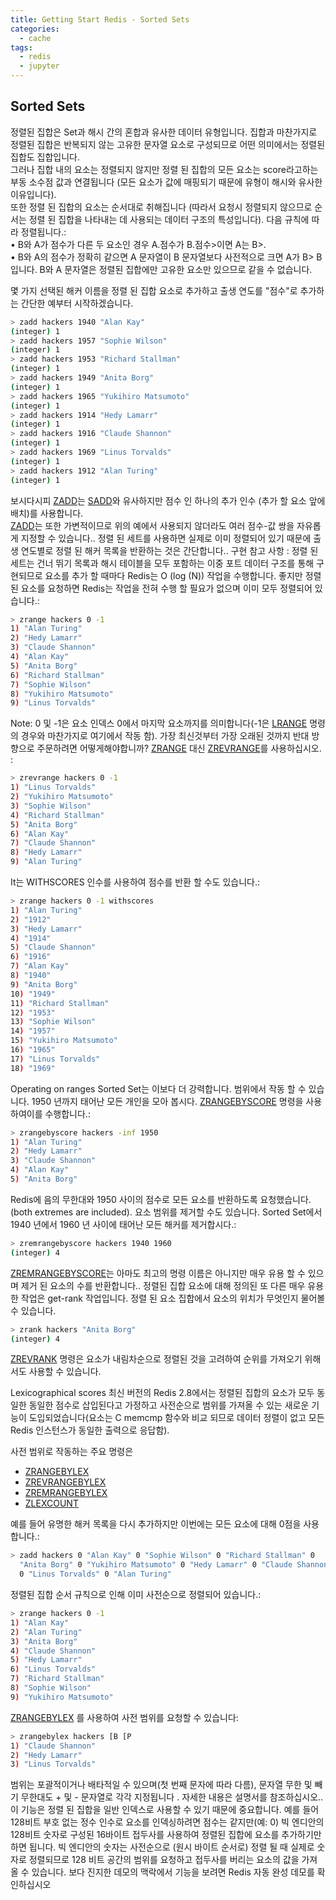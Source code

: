 ```yaml
---
title: Getting Start Redis - Sorted Sets
categories:
  - cache 
tags:
  - redis
  - jupyter
---
```


## Sorted Sets
정렬된 집합은 Set과 해시 간의 혼합과 유사한 데이터 유형입니다. 집합과 마찬가지로 정렬된 집합은 반복되지 않는 고유한 문자열 요소로 구성되므로 어떤 의미에서는 정렬된 집합도 집합입니다.  
그러나 집합 내의 요소는 정렬되지 않지만 정렬 된 집합의 모든 요소는 score라고하는 부동 소수점 값과 연결됩니다  (모든 요소가 값에 매핑되기 때문에 유형이 해시와 유사한 이유입니다).  
또한 정렬 된 집합의 요소는 순서대로 취해집니다 (따라서 요청시 정렬되지 않으므로 순서는 정렬 된 집합을 나타내는 데 사용되는 데이터 구조의 특성입니다). 다음 규칙에 따라 정렬됩니다.:  
•	B와 A가 점수가 다른 두 요소인 경우 A.점수가 B.점수>이면 A는 B>.  
•	B와 A의 점수가 정확히 같으면 A 문자열이 B 문자열보다 사전적으로 크면 A가 B> B입니다. B와 A 문자열은 정렬된 집합에만 고유한 요소만 있으므로 같을 수 없습니다.  

몇 가지 선택된 해커 이름을 정렬 된 집합 요소로 추가하고 출생 연도를 "점수"로 추가하는 간단한 예부터 시작하겠습니다.
```bash
> zadd hackers 1940 "Alan Kay"
(integer) 1
> zadd hackers 1957 "Sophie Wilson"
(integer) 1
> zadd hackers 1953 "Richard Stallman"
(integer) 1
> zadd hackers 1949 "Anita Borg"
(integer) 1
> zadd hackers 1965 "Yukihiro Matsumoto"
(integer) 1
> zadd hackers 1914 "Hedy Lamarr"
(integer) 1
> zadd hackers 1916 "Claude Shannon"
(integer) 1
> zadd hackers 1969 "Linus Torvalds"
(integer) 1
> zadd hackers 1912 "Alan Turing"
(integer) 1
```
보시다시피 [ZADD](https://redis.io/commands/zadd)는 [SADD](https://redis.io/commands/sadd)와 유사하지만 점수 인 하나의 추가 인수 (추가 할 요소 앞에 배치)를 사용합니다.  
[ZADD](https://redis.io/commands/zadd)는 또한 가변적이므로 위의 예에서 사용되지 않더라도 여러 점수-값 쌍을 자유롭게 지정할 수 있습니다..
정렬 된 세트를 사용하면 실제로 이미 정렬되어 있기 때문에 출생 연도별로 정렬 된 해커 목록을 반환하는 것은 간단합니다..
구현 참고 사항 : 정렬 된 세트는 건너 뛰기 목록과 해시 테이블을 모두 포함하는 이중 포트 데이터 구조를 통해 구현되므로 요소를 추가 할 때마다 Redis는 O (log (N)) 작업을 수행합니다. 좋지만 정렬 된 요소를 요청하면 Redis는 작업을 전혀 수행 할 필요가 없으며 이미 모두 정렬되어 있습니다.:
```bash
> zrange hackers 0 -1
1) "Alan Turing"
2) "Hedy Lamarr"
3) "Claude Shannon"
4) "Alan Kay"
5) "Anita Borg"
6) "Richard Stallman"
7) "Sophie Wilson"
8) "Yukihiro Matsumoto"
9) "Linus Torvalds"
```
Note: 0 및 -1은 요소 인덱스 0에서 마지막 요소까지를 의미합니다(-1은 [LRANGE](https://redis.io/commands/lrange) 명령의 경우와 마찬가지로 여기에서 작동  함).
가장 최신것부터 가장 오래된 것까지 반대 방향으로 주문하려면 어떻게해야합니까? [ZRANGE](https://redis.io/commands/zrange) 대신 [ZREVRANGE](https://redis.io/commands/zrevrange)를 사용하십시오. :
```bash
> zrevrange hackers 0 -1
1) "Linus Torvalds"
2) "Yukihiro Matsumoto"
3) "Sophie Wilson"
4) "Richard Stallman"
5) "Anita Borg"
6) "Alan Kay"
7) "Claude Shannon"
8) "Hedy Lamarr"
9) "Alan Turing"
```
It는 WITHSCORES 인수를 사용하여 점수를 반환 할 수도 있습니다.:
```bash
> zrange hackers 0 -1 withscores
1) "Alan Turing"
2) "1912"
3) "Hedy Lamarr"
4) "1914"
5) "Claude Shannon"
6) "1916"
7) "Alan Kay"
8) "1940"
9) "Anita Borg"
10) "1949"
11) "Richard Stallman"
12) "1953"
13) "Sophie Wilson"
14) "1957"
15) "Yukihiro Matsumoto"
16) "1965"
17) "Linus Torvalds"
18) "1969"
```
Operating on ranges
Sorted Set는 이보다 더 강력합니다. 범위에서 작동 할 수 있습니다. 1950 년까지 태어난 모든 개인을 모아 봅시다. [ZRANGEBYSCORE](https://redis.io/commands/zrangebyscore) 명령을 사용하여이를 수행합니다.:
```bash
> zrangebyscore hackers -inf 1950
1) "Alan Turing"
2) "Hedy Lamarr"
3) "Claude Shannon"
4) "Alan Kay"
5) "Anita Borg"
```
Redis에 음의 무한대와 1950 사이의 점수로 모든 요소를 반환하도록 요청했습니다. (both extremes are included).
요소 범위를 제거할 수도 있습니다. Sorted Set에서 1940 년에서 1960 년 사이에 태어난 모든 해커를 제거합시다.:
```bash
> zremrangebyscore hackers 1940 1960
(integer) 4
```
 [ZREMRANGEBYSCORE](https://redis.io/commands/zremrangebyscore)는 아마도 최고의 명령 이름은 아니지만 매우 유용 할 수 있으며 제거 된 요소의 수를 반환합니다..
정렬된 집합 요소에 대해 정의된 또 다른 매우 유용한 작업은 get-rank 작업입니다. 정렬 된 요소 집합에서 요소의 위치가 무엇인지 물어볼 수 있습니다.
```bash
> zrank hackers "Anita Borg"
(integer) 4
```
[ZREVRANK](https://redis.io/commands/zrevrank) 명령은 요소가 내림차순으로 정렬된 것을 고려하여 순위를 가져오기 위해서도 사용할 수 있습니다.

Lexicographical scores
최신 버전의 Redis 2.8에서는 정렬된 집합의 요소가 모두 동일한 동일한 점수로 삽입된다고 가정하고 사전순으로 범위를 가져올 수 있는 새로운 기능이 도입되었습니다(요소는 C memcmp 함수와 비교  되므로 데이터 정렬이 없고 모든 Redis 인스턴스가 동일한 출력으로 응답함).

사전 범위로 작동하는 주요 명령은  
- [ZRANGEBYLEX](https://redis.io/commands/zrangebylex)  
- [ZREVRANGEBYLEX](https://redis.io/commands/zrevrangebylex)  
- [ZREMRANGEBYLEX](https://redis.io/commands/zremrangebylex)    
- [ZLEXCOUNT](https://redis.io/commands/zlexcount)  

예를 들어 유명한 해커 목록을 다시 추가하지만 이번에는 모든 요소에 대해 0점을 사용합니다.:
```bash
> zadd hackers 0 "Alan Kay" 0 "Sophie Wilson" 0 "Richard Stallman" 0
  "Anita Borg" 0 "Yukihiro Matsumoto" 0 "Hedy Lamarr" 0 "Claude Shannon"
  0 "Linus Torvalds" 0 "Alan Turing"
```
정렬된 집합 순서 규칙으로 인해 이미 사전순으로 정렬되어 있습니다.:
```bash
> zrange hackers 0 -1
1) "Alan Kay"
2) "Alan Turing"
3) "Anita Borg"
4) "Claude Shannon"
5) "Hedy Lamarr"
6) "Linus Torvalds"
7) "Richard Stallman"
8) "Sophie Wilson"
9) "Yukihiro Matsumoto"
```
[ZRANGEBYLEX](https://redis.io/commands/zrangebylex) 를 사용하여  사전 범위를 요청할 수 있습니다:
```bash
> zrangebylex hackers [B [P
1) "Claude Shannon"
2) "Hedy Lamarr"
3) "Linus Torvalds"
```
범위는 포괄적이거나 배타적일 수 있으며(첫 번째 문자에 따라 다름), 문자열 무한 및 빼기 무한대도 + 및 - 문자열로 각각 지정됩니다  . 자세한 내용은 설명서를 참조하십시오..
이 기능은 정렬 된 집합을 일반 인덱스로 사용할 수 있기 때문에 중요합니다. 예를 들어 128비트 부호 없는 정수 인수로 요소를 인덱싱하려면 점수는 같지만(예: 0) 빅 엔디안의 128비트 숫자로 구성된 16바이트 접두사를 사용하여 정렬된 집합에 요소를 추가하기만 하면 됩니다. 빅 엔디안의 숫자는 사전순으로 (원시 바이트 순서로) 정렬 될 때 실제로 숫자로 정렬되므로 128 비트 공간의 범위를 요청하고 접두사를 버리는 요소의 값을 가져올 수 있습니다.
보다 진지한 데모의 맥락에서 기능을 보려면 Redis 자동 완성 데모를 확인하십시오
